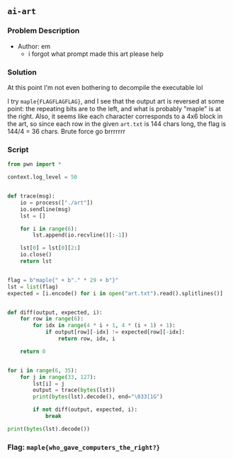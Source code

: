 ## `ai-art`
### Problem Description
- Author: em
    - i forgot what prompt made this art please help

### Solution
At this point I'm not even bothering to decompile the executable lol

I try `maple{FLAGFLAGFLAG}`, and I see that the output art is reversed at some point: the repeating bits are to the left, and what is probably "maple" is at the right. Also, it seems like each character corresponds to a 4x6 block in the art, so since each row in the given `art.txt` is 144 chars long, the flag is 144/4 = 36 chars. Brute force go brrrrrrr

### Script
```python
from pwn import *

context.log_level = 50


def trace(msg):
    io = process(["./art"])
    io.sendline(msg)
    lst = []

    for i in range(6):
        lst.append(io.recvline()[:-1])

    lst[0] = lst[0][2:]
    io.close()
    return lst


flag = b"maple{" + b"." * 29 + b"}"
lst = list(flag)
expected = [i.encode() for i in open("art.txt").read().splitlines()]


def diff(output, expected, i):
    for row in range(6):
        for idx in range(4 * i + 1, 4 * (i + 1) + 1):
            if output[row][-idx] != expected[row][-idx]:
                return row, idx, i

    return 0


for i in range(6, 35):
    for j in range(33, 127):
        lst[i] = j
        output = trace(bytes(lst))
        print(bytes(lst).decode(), end="\033[1G")

        if not diff(output, expected, i):
            break

print(bytes(lst).decode())
```

### Flag: `maple{who_gave_computers_the_right?}`
